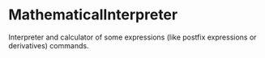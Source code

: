 # MathematicalInterpreter
Interpreter and calculator of some expressions (like postfix expressions or derivatives) commands.
